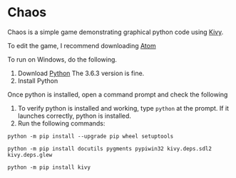 # Chaos

Chaos is a simple game demonstrating graphical python code using [Kivy](https://github.com/kivy/kivy).

To edit the game, I recommend downloading [Atom](https://atom.io/)

To run on Windows, do the following.

1. Download [Python](https://www.python.org/downloads/) The 3.6.3 version is fine.
2. Install Python

Once python is installed, open a command prompt and check the following

1. To verify python is installed and working, type `python` at the prompt. If it launches correctly, python is installed.
2. Run the following commands:
```
python -m pip install --upgrade pip wheel setuptools

python -m pip install docutils pygments pypiwin32 kivy.deps.sdl2 kivy.deps.glew

python -m pip install kivy
```
